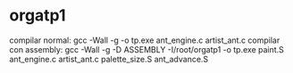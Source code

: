# orgatp1

compilar normal: gcc -Wall -g -o tp.exe ant_engine.c artist_ant.c
compilar con assembly: gcc -Wall -g -D ASSEMBLY -I/root/orgatp1 -o tp.exe paint.S ant_engine.c artist_ant.c palette_size.S ant_advance.S
